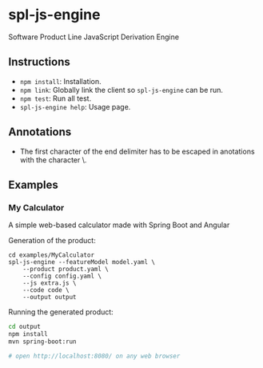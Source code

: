 # spl-js-engine
Software Product Line JavaScript Derivation Engine

## Instructions

* `npm install`: Installation.
* `npm link`: Globally link the client so `spl-js-engine` can be run.
* `npm test`: Run all test.
* `spl-js-engine help`: Usage page.

## Annotations

* The first character of the end delimiter has to be escaped in anotations with the character \\.

## Examples

### My Calculator

A simple web-based calculator made with Spring Boot and Angular

Generation of the product:

```
cd examples/MyCalculator
spl-js-engine --featureModel model.yaml \
    --product product.yaml \
    --config config.yaml \
    --js extra.js \
    --code code \
    --output output
```

Running the generated product:

```bash
cd output
npm install
mvn spring-boot:run

# open http://localhost:8080/ on any web browser
```
